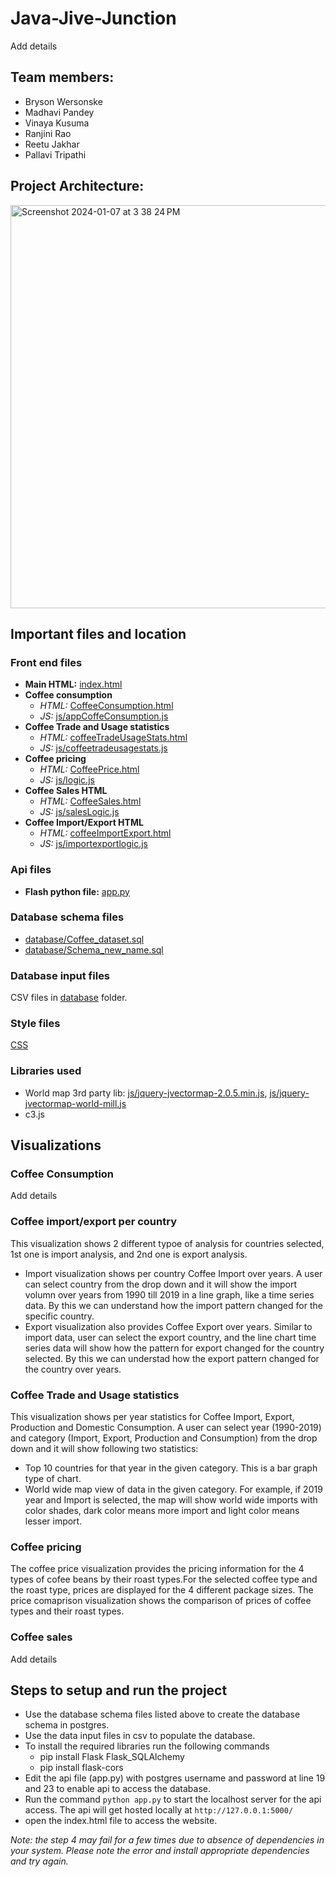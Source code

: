 # Java-Jive-Junction
Add details

## Team members:
* Bryson Wersonske
* Madhavi Pandey
* Vinaya Kusuma
* Ranjini Rao
* Reetu Jakhar
* Pallavi Tripathi

## Project Architecture:
<img width="645" alt="Screenshot 2024-01-07 at 3 38 24 PM" src="https://github.com/ranjini-rao/Java-Jive-Junction/assets/139268721/87cda83c-b757-47fe-8eb8-8ddc128f6e5c">

## Important files and location
### Front end files
* **Main HTML:** [index.html](https://github.com/ranjini-rao/Java-Jive-Junction/blob/vinaya_branch/index.html)
* **Coffee consumption**
  * *HTML:* [CoffeeConsumption.html](https://github.com/ranjini-rao/Java-Jive-Junction/blob/vinaya_branch/CoffeeConsumption.html)
  * *JS:* [js/appCoffeConsumption.js](https://github.com/ranjini-rao/Java-Jive-Junction/blob/vinaya_branch/js/appCoffeConsumption.js)  
* **Coffee Trade and Usage statistics**
  * *HTML:* [coffeeTradeUsageStats.html](https://github.com/ranjini-rao/Java-Jive-Junction/blob/vinaya_branch/coffeeTradeUsageStats.html)
  * *JS:* [js/coffeetradeusagestats.js](https://github.com/ranjini-rao/Java-Jive-Junction/blob/vinaya_branch/js/coffeetradeusagestats.js)
* **Coffee pricing**
  * *HTML:* [CoffeePrice.html](https://github.com/ranjini-rao/Java-Jive-Junction/blob/vinaya_branch/CoffeePrice.html)
  * *JS:* [js/logic.js](https://github.com/ranjini-rao/Java-Jive-Junction/blob/vinaya_branch/js/logic.js) 
* **Coffee Sales HTML**
  * *HTML:* [CoffeeSales.html](https://github.com/ranjini-rao/Java-Jive-Junction/blob/vinaya_branch/CoffeeSales.html)
  * *JS:* [js/salesLogic.js](https://github.com/ranjini-rao/Java-Jive-Junction/blob/vinaya_branch/js/salesLogic.js)
* **Coffee Import/Export HTML**
  * *HTML:* [coffeeImportExport.html](https://github.com/ranjini-rao/Java-Jive-Junction/blob/vinaya_branch/coffeeImportExport.html)
  * *JS:* [js/importexportlogic.js](https://github.com/ranjini-rao/Java-Jive-Junction/blob/vinaya_branch/js/importexportlogic.js)  
 
### Api files
* **Flash python file:** [app.py](https://github.com/ranjini-rao/Java-Jive-Junction/blob/vinaya_branch/app.py)

### Database schema files
* [database/Coffee_dataset.sql](https://github.com/ranjini-rao/Java-Jive-Junction/blob/vinaya_branch/database/Coffee_dataset.sql)
* [database/Schema_new_name.sql](https://github.com/ranjini-rao/Java-Jive-Junction/blob/vinaya_branch/database/Schema_new_name.sql)

### Database input files
CSV files in [database](https://github.com/ranjini-rao/Java-Jive-Junction/tree/vinaya_branch/database) folder.

### Style files
[CSS](https://github.com/ranjini-rao/Java-Jive-Junction/tree/vinaya_branch/CSS)

### Libraries used
* World map 3rd party lib: [js/jquery-jvectormap-2.0.5.min.js](https://github.com/ranjini-rao/Java-Jive-Junction/blob/vinaya_branch/js/jquery-jvectormap-2.0.5.min.js), [js/jquery-jvectormap-world-mill.js](https://github.com/ranjini-rao/Java-Jive-Junction/blob/vinaya_branch/js/jquery-jvectormap-world-mill.js)
* c3.js
  
## Visualizations

### Coffee Consumption
Add details

### Coffee import/export per country
This visualization shows 2 different typoe of analysis for countries selected, 1st one is import analysis, and 2nd one is export analysis.
* Import visualization shows per country Coffee Import over years. A user can select country from the drop down and it will show the import volumn over years from 1990 till 2019 in a line graph, like a time series data. By this we can understand how the import pattern changed for the specific country. 
* Export visualization also provides Coffee Export over years. Similar to import data, user can select the export country, and the line chart time series data will show how the pattern for export changed for the country selected. By this we can understad how the export pattern changed for the country over years.

### Coffee Trade and Usage statistics
This visualization shows per year statistics for Coffee Import, Export, Production and Domestic Consumption. A user can select year (1990-2019) and category (Import, Export, Production and Consumption) from the drop down and it will show following two statistics:
* Top 10 countries for that year in the given category. This is a bar graph type of chart.
* World wide map view of data in the given category. For example, if 2019 year and Import is selected, the map will show world wide imports with color shades, dark color means more import and light color means lesser import.

### Coffee pricing
The coffee price visualization provides the pricing information for the 4 types of cofee beans by their roast types.For the selected coffee type and the roast type, prices are displayed for the 4 different package sizes. The price comaprison visualization shows the comparison of prices of coffee types and their roast types.

### Coffee sales
Add details


## Steps to setup and run the project
* Use the database schema files listed above to create the database schema in postgres.
* Use the data input files in csv to populate the database.
* To install the required libraries run the following commands
   * pip install Flask Flask_SQLAlchemy
   * pip install flask-cors
* Edit the api file (app.py) with postgres username and password at line 19 and 23 to enable api to access the database.
* Run the command `python app.py` to start the localhost server for the api access. The api will get hosted locally at `http://127.0.0.1:5000/`
* open the index.html file to access the website.

*Note: the step 4 may fail for a few times due to absence of dependencies in your system. Please note the error and install appropriate dependencies and try again.*
